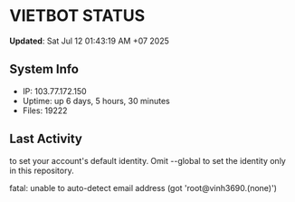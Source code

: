 # VIETBOT STATUS
**Updated**: Sat Jul 12 01:43:19 AM +07 2025

## System Info
- IP: 103.77.172.150
- Uptime: up 6 days, 5 hours, 30 minutes
- Files: 19222

## Last Activity

to set your account's default identity.
Omit --global to set the identity only in this repository.

fatal: unable to auto-detect email address (got 'root@vinh3690.(none)')
